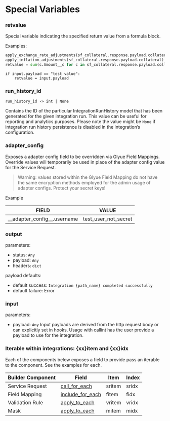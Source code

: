 # Special Variables

### retvalue

Special variable indicating the specified return value from a formula block.

Examples:

```py
apply_exchange_rate_adjustments(sf_collateral.response.payload.collateral)
apply_inflation_adjustments(sf_collateral.response.payload.collateral)
retvalue = sum(c.Amount__c for c in sf_collateral.response.payload.collateral)
```

```
if input.payload == "test value":
    retvalue = input.payload
```

### run\_history\_id

`run_history_id -> int | None`

Contains the ID of the particular IntegrationRunHistory model that has been generated for the given integration run. This value can be useful for reporting and analytics purposes. Please note the value might be `None` if integration run history persistence is disabled in the integration’s configuration.

### **adapter\_config**

Exposes a adapter config field to be overridden via Glyue Field Mappings. Override values will temporarily be used in place of the adapter config value for the Service Request.

> Warning: values stored within the Glyue Field Mapping do not have the same encryption methods employed for the admin usage of adapter configs. Protect your secret keys!

Example

| FIELD                            | VALUE                   |
| -------------------------------- | ----------------------- |
| \_\_adapter\_config\_\_.username | test\_user\_not\_secret |

### output

parameters:

* status: `Any`
* payload: `Any`
* headers: `dict`

payload defaults:

* default success: `Integration {path_name} completed successfully`
* default failure: Error

### input

parameters:

* payload: `Any` Input payloads are derived from the http request body or can explicitly set in hooks. Usage with callint has the user provide a payload to use for the integration.

### Iterable within integrations: {xx}item and {xx}idx

Each of the components below exposes a field to provide pass an iterable to the component. See the examples for each.

| Builder Component | Field                                                                               | Item   | Index |
| ----------------- | ----------------------------------------------------------------------------------- | ------ | ----- |
| Service Request   | [call\_for\_each](integration\_components/servicerequest.md#callforeach-code)       | sritem | sridx |
| Field Mapping     | [include\_for\_each](integration\_components/fieldmapping.md#includeforeach-code)   | fitem  | fidx  |
| Validation Rule   | [apply\_to\_each](integration\_components/validationrule.md#applyif-code---boolean) | vritem | vridx |
| Mask              | [apply\_to\_each](integration\_components/mask.md#applytoeach-code)                 | mitem  | midx  |
